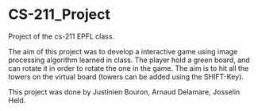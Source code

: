 # CS-211_Project
Project of the cs-211 EPFL class.

The aim of this project was to develop a interactive game using image processing algorithm learned in class.
The player hold a green board, and can rotate it in order to rotate the one in the game.
The aim is to hit all the towers on the virtual board (towers can be added using the SHIFT-Key).

This project was done by Justinien Bouron, Arnaud Delamare, Josselin Held.
